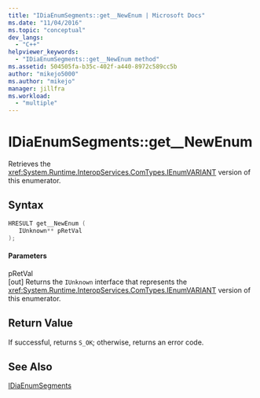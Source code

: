```yaml
---
title: "IDiaEnumSegments::get__NewEnum | Microsoft Docs"
ms.date: "11/04/2016"
ms.topic: "conceptual"
dev_langs: 
  - "C++"
helpviewer_keywords: 
  - "IDiaEnumSegments::get__NewEnum method"
ms.assetid: 504505fa-b35c-402f-a440-8972c589cc5b
author: "mikejo5000"
ms.author: "mikejo"
manager: jillfra
ms.workload: 
  - "multiple"
---
```

# IDiaEnumSegments::get__NewEnum
Retrieves the <xref:System.Runtime.InteropServices.ComTypes.IEnumVARIANT> version of this enumerator.  
  
## Syntax  
  
```C++  
HRESULT get__NewEnum (   
   IUnknown** pRetVal  
);  
```  
  
#### Parameters  
 pRetVal  
 [out] Returns the `IUnknown` interface that represents the <xref:System.Runtime.InteropServices.ComTypes.IEnumVARIANT> version of this enumerator.  
  
## Return Value  
 If successful, returns `S_OK`; otherwise, returns an error code.  
  
## See Also  
 [IDiaEnumSegments](../../debugger/debug-interface-access/idiaenumsegments.md)